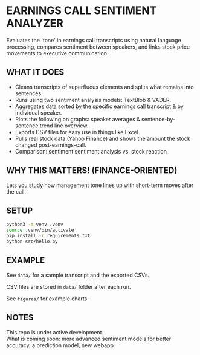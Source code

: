 # EARNINGS CALL SENTIMENT ANALYZER

Evaluates the 'tone' in earnings call transcripts using natural language processing, compares sentiment between speakers, and links stock price movements to executive communication.

## WHAT IT DOES

- Cleans transcripts of superfluous elements and splits what remains into sentences. 
- Runs using two sentiment analysis models: TextBlob & VADER.
- Aggregates data sorted by the specific earnings call transcript & by individual speaker.
- Plots the following on graphs: speaker averages & sentence-by-sentence trend line overview.
- Exports CSV files for easy use in things like Excel.
- Pulls real stock data (Yahoo Finance) and shows the amount the stock changed post-earnings-call.
- Comparison: sentiment sentiment analysis vs. stock reaction

## WHY THIS MATTERS! (FINANCE-ORIENTED)

Lets you study how management tone lines up with short-term moves after the call.

## SETUP

```bash
python3 -m venv .venv
source .venv/bin/activate
pip install -r requirements.txt
python src/hello.py
```

## EXAMPLE

See `data/` for a sample transcript and the exported CSVs. 

CSV files are stored in `data/` folder after each run.

See `figures/` for example charts.

## NOTES

This repo is under active development.  
What is coming soon: more advanced sentiment models for better accuracy, a prediction model, new webapp.

